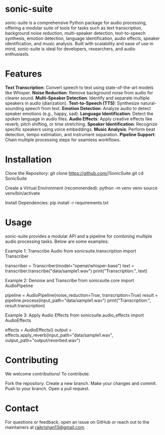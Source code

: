 # sonic-suite
sonic-suite is a comprehensive Python package for audio processing, offering a modular suite of tools for tasks such as text transcription, background noise reduction, multi-speaker detection, text-to-speech synthesis, emotion detection, language identification, audio effects, speaker identification, and music analysis. Built with scalability and ease of use in mind, sonic-suite is ideal for developers, researchers, and audio enthusiasts.

# Features
**Text Transcription**: Convert speech to text using state-of-the-art models like Whisper.
**Noise Reduction**: Remove background noise from audio for clearer sound.
**Multi-Speaker Detection**: Identify and separate multiple speakers in audio (diarization).
**Text-to-Speech (TTS)**: Synthesize natural-sounding speech from text.
**Emotion Detection**: Analyze audio to detect speaker emotions (e.g., happy, sad).
**Language Identification**: Detect the spoken language in audio files.
**Audio Effects**: Apply creative effects like reverb, pitch shifting, or time stretching.
**Speaker Identification**: Recognize specific speakers using voice embeddings.
**Music Analysis**: Perform beat detection, tempo estimation, and instrument separation.
**Pipeline Support**: Chain multiple processing steps for seamless workflows.

# Installation
Clone the Repository:
git clone https://github.com/<your-username>/SonicSuite.git
cd SonicSuite

Create a Virtual Environment (recommended):
python -m venv venv
source venv/bin/activate

Install Dependencies:
pip install -r requirements.txt

# Usage
sonic-suite provides a modular API and a pipeline for combining multiple audio processing tasks. Below are some examples:

Example 1: Transcribe Audio
from sonicsuite.transcription import Transcriber

transcriber = Transcriber(model="openai/whisper-base")
text = transcriber.transcribe("data/sample1.wav")
print("Transcription:", text)

Example 2: Denoise and Transcribe
from sonicsuite.core import AudioPipeline

pipeline = AudioPipeline(noise_reduction=True, transcription=True)
result = pipeline.process(input_path="data/sample1.wav")
print("Transcription:", result.transcription)

Example 3: Apply Audio Effects
from sonicsuite.audio_effects import AudioEffects

effects = AudioEffects()
output = effects.apply_reverb(input_path="data/sample1.wav", output_path="output/reverbed.wav")

# Contributing
We welcome contributions! To contribute:

Fork the repository.
Create a new branch.
Make your changes and commit.
Push to your branch.
Open a pull request.

# Contact
For questions or feedback, open an issue on GitHub or reach out to the maintainers at rajkrishan13@gmail.com.
